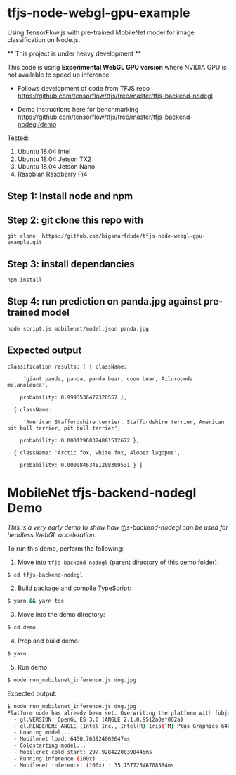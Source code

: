 # tfjs-node-webgl-gpu-example

Using TensorFlow.js with pre-trained MobileNet model for image classification on Node.js.


** This project is under heavy development **


This code is using **Experimental WebGL GPU version** where NVIDIA GPU is not available to speed up inference.

* Follows development of code from TFJS repo
https://github.com/tensorflow/tfjs/tree/master/tfjs-backend-nodegl

* Demo instructions here for benchmarking
https://github.com/tensorflow/tfjs/tree/master/tfjs-backend-nodegl/demo



Tested:
1. Ubuntu 18.04 Intel
2. Ubuntu 18.04 Jetson TX2
3. Ubuntu 18.04 Jetson Nano
4. Raspbian Raspberry Pi4


## Step 1: Install node and npm

## Step 2: git clone this repo with

`git clone  https://github.com/bigsnarfdude/tfjs-node-webgl-gpu-example.git`

## Step 3: install dependancies

`npm install`

## Step 4: run prediction on panda.jpg against pre-trained model

`node script.js mobilenet/model.json panda.jpg`


## Expected output

`classification results: [ { className:`

`     'giant panda, panda, panda bear, coon bear, Ailuropoda melanoleuca',`

`    probability: 0.9993536472320557 },`

`  { className:`

`     'American Staffordshire terrier, Staffordshire terrier, American pit bull terrier, pit bull terrier',`

`    probability: 0.00012968324881512672 },`

`  { className: 'Arctic fox, white fox, Alopex lagopus',`

`    probability: 0.00008463481208309531 } ]`



# MobileNet tfjs-backend-nodegl Demo

*This is a very early demo to show how tfjs-backend-nodegl can be used for headless WebGL acceleration.*

To run this demo, perform the following:

1. Move into `tfjs-backend-nodegl` (parent directory of this demo folder):
```sh
$ cd tfjs-backend-nodegl
```

2. Build package and compile TypeScript:
```sh
$ yarn && yarn tsc
```

3. Move into the demo directory:
```sh
$ cd demo
```

4. Prep and build demo:
```sh
$ yarn
```

5. Run demo:
```sh
$ node run_mobilenet_inference.js dog.jpg
```

Expected output:
```sh
$ node run_mobilenet_inference.js dog.jpg
Platform node has already been set. Overwriting the platform with [object Object].
  - gl.VERSION: OpenGL ES 3.0 (ANGLE 2.1.0.9512a0ef062a)
  - gl.RENDERER: ANGLE (Intel Inc., Intel(R) Iris(TM) Plus Graphics 640, OpenGL 4.1 core)
  - Loading model...
  - Mobilenet load: 6450.763924002647ms
  - Coldstarting model...
  - Mobilenet cold start: 297.92842200398445ms
  - Running inference (100x) ...
  - Mobilenet inference: (100x) : 35.75772546708584ms
```

